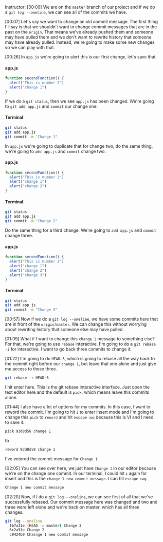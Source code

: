 Instructor: [00:00] We are on the `master` branch of our project and if we do a `git log --oneline`, we can see all of the commits we have.

[00:07] Let's say we want to change an old commit message. The first thing I'll say is that we shouldn't want to change commit messages that are in the past on the `origin`. That means we've already pushed them and someone may have pulled them and we don't want to rewrite history that someone may have already pulled. Instead, we're going to make some new changes so we can play with that.

[00:26] In `app.js` we're going to alert this is our first change, let's save that. 

#### app.js
```js
function secondFunction() {
  alert("This is number 2")
  alert("change 1")
}
```

If we do a `git status`, then we see `app.js` has been changed. We're going to `git add app.js` and `commit` our change one. 

#### Terminal
```bash
git status
git add app.js
git commit -m "Change 1"
```

In `app.js` we're going to duplicate that for change two, do the same thing, we're going to `add app.js` and `commit` change two. 

#### app.js
```js
function secondFunction() {
  alert("This is number 2")
  alert("change 1")
  alert("change 2")
}
```

#### Terminal
```bash
git status
git add app.js
git commit -m "Change 2"
```

Do the same thing for a third change. We're going to `add app.js` and `commit` change three.

#### app.js
```js
function secondFunction() {
  alert("This is number 2")
  alert("change 1")
  alert("change 2")
  alert("change 3")
}
```

#### Terminal
```bash
git status
git add app.js
git commit -m "Change 3"
```

[00:57] Now if we do a `git log --oneline`, we have some commits here that are in front of the `origin/master`. We can change this without worrying about rewriting history that someone else may have pulled.

[01:09] What if I want to change this `change 1` message to something else? For that, we're going to use `rebase` interactive. I'm going to do a `git rebase -i` for interactive. I want to go back three commits to change it.

[01:22] I'm going to do `HEAD~3`, which is going to rebase all the way back to the commit right before our `change 1`, but leave that one alone and just give me access to these three. 

```bash
git rebase -i HEAD~3
```

I hit enter here. This is the git rebase interactive interface. Just open the text editor here and the default is `pick`, which means leave this commits alone.

[01:44] I also have a lot of options for my commits. In this case, I want to reword the commit. I'm going to hit `i` to enter insert mode and I'm going to change this `pick` to `reword` and hit `escape` `:wq` because this is VI and I need to save it. 

```bash
pick 93d8d58 change 1
```
to 
```bash
reword 93d8d58 change 1
```

I've entered the commit message for `Change 1`.

[02:05] You can see over here, we just have `Change 1` in our editor because we're on the change one commit. In our terminal, I could hit `i` again for insert and this is the `change 1 new commit message`. I can hit `escape` `:wq`.

```bash
Change 1 new commit message
```

[02:20] Now, if I do a `git log --oneline`, we can see first of all that we've successfully rebased. Our commit message here was changed and two and three were left alone and we're back on master, which has all three changes.

```bash
git log --oneline
  fb7a31e (HEAD -> master) Change 3
  6c2a51e Change 2
  c9424b9 Chasnge 1 new commit message
```